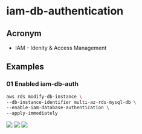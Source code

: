 # iam-db-authentication

## Acronym
* IAM - Idenity & Access Management

## Examples
### 01 Enabled iam-db-auth
````bash
aws rds modify-db-instance \
--db-instance-identifier multi-az-rds-mysql-db \
--enable-iam-database-authentication \
--apply-immediately
````
[<img src="https://i.imgur.com/1077g2q.png">](https://i.imgur.com/1077g2q.png)
[<img src="https://i.imgur.com/00ecfx6.png">](https://i.imgur.com/00ecfx6.png)
[<img src="https://i.imgur.com/MxEfuuJ.png">](https://i.imgur.com/MxEfuuJ.png)
